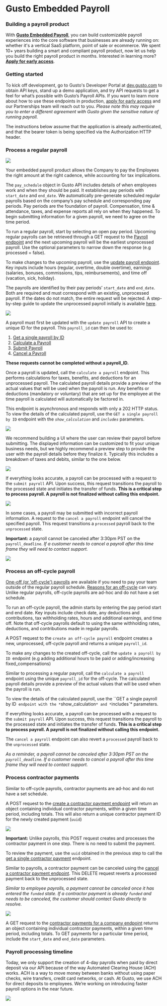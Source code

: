 # Gusto Embedded Payroll

### Building a payroll product

With **[Gusto Embedded Payroll](https://gusto.com/embedded-payroll)**, you can build customizable payroll experiences into the core software that businesses are already running on: whether it's a vertical SaaS platform, point of sale or ecommerce. We spent 10+ years building a smart and compliant payroll product, now let us help you build the right payroll product in months. Interested in learning more? [**Apply for early access**](https://gusto-embedded-payroll.typeform.com/to/iomAQIj3?utm_source=docs).

### Getting started

To kick off development, go to Gusto's Developer Portal at [dev.gusto.com](https://dev.gusto.com/) to obtain API keys, stand up a demo application, and try API requests to get a feel for what’s possible with Gusto’s Payroll APIs. If you want to learn more about how to use these endpoints in production, [apply for early access](https://gusto-embedded-payroll.typeform.com/to/iomAQIj3?utm_source=docs) and our Partnerships team will reach out to you. *Please note this may require you to enter a different agreement with Gusto given the sensitive nature of running payroll.*

The instructions below assume that the application is already authenticated, and that the bearer token is being specified via the Authorization HTTP header.

### Process a regular payroll
![](../../assets/images/payroll-flow.png)

Your embedded payroll product allows the Company to pay the Employees the right amount at the right cadence, while accounting for tax implications.

The `pay_schedule` object in Gusto API includes details of when employees work and when they should be paid. It establishes pay periods with `start_date` and `end_date`. We automatically pre-generate scheduled regular payrolls based on the company’s pay schedule and corresponding pay periods. Pay periods are the foundation of payroll. Compensation, time & attendance, taxes, and expense reports all rely on when they happened. To begin submitting information for a given payroll, we need to agree on the time period.

To run a regular payroll, start by selecting an open pay period. Upcoming regular payrolls can be retrieved through a GET request to the [Payroll endpoint](https://docs.gusto.com/docs/api/reference/Gusto-API.v1.yaml/paths/~1v1~1companies~1%7Bcompany_id%7D~1payrolls/get) and the next upcoming payroll will be the earliest unprocessed payroll. Use the optional parameters to narrow down the response (e.g processed = false).

To make changes to the upcoming payroll, use the [update payroll endpoint](https://docs.gusto.com/docs/api/reference/Gusto-API.v1.yaml/paths/~1v1~1companies~1%7Bcompany_id%7D~1payrolls~1%7Bpay_period_start_date%7D~1%7Bpay_period_end_date%7D/put). Key inputs include hours (regular, overtime, double overtime), earnings (salaries, bonuses, commissions, tips, reimbursements), and time off (vacation, sick, holiday).

The payrolls are identified by their pay periods’ `start_date` and `end_date`. Both are required and must correspond with an existing, unprocessed payroll. If the dates do not match, the entire request will be rejected. A step-by-step guide to update the unprocessed payroll initially is available [here](https://docs.gusto.com/docs/api/docs/guides/Updating%20Payrolls.md).

![](../../assets/images/GEP02.png)

A payroll must first be updated with the `update payroll` API to create a unique ID for the payroll. This `payroll_id` can then be used to:
1. [Get a single payroll by ID](https://gusto.stoplight.io/docs/api/b3A6MTQ3MTExMjc-get-a-single-payroll)
2. [Calculate a Payroll](https://docs.gusto.com/docs/api/reference/Gusto-API.v1.yaml/paths/~1v1~1companies~1%7Bcompany_id%7D~1payrolls~1%7Bpayroll_id%7D~1calculate/put)
3. [Submit Payroll](https://docs.gusto.com/docs/api/reference/Gusto-API.v1.yaml/paths/~1v1~1companies~1%7Bcompany_id%7D~1payrolls~1%7Bpayroll_Id%7D~1submit/put)
4. [Cancel a Payroll](https://docs.gusto.com/docs/api/reference/Gusto-API.v1.yaml/paths/~1v1~1companies~1%7Bcompany_id%7D~1payrolls~1%7Bpayroll_id%7D~1cancel/put)

**These requests cannot be completed without a payroll_ID.**

Once a payroll is updated, call the `calculate a payroll` endpoint. This performs calculations for taxes, benefits, and deductions for an unprocessed payroll. The calculated payroll details provide a preview of the actual values that will be used when the payroll is run. Any benefits or deductions (mandatory or voluntary) that are set up for the employee at the time payroll is calculated will automatically be factored in.

This endpoint is asynchronous and responds with only a 202 HTTP status. To view the details of the calculated payroll, use the `GET a single payroll by ID` endpoint with the *`show_calculation`* and *`includes`* parameters.

![](../../assets/images/GEP03.png)

We recommend building a UI where the user can review their payroll before submitting. The displayed information can be customized to fit your unique business needs, but we highly recommend a preview step to provide the user with the payroll details before they finalize it. Typically this includes a breakdown of taxes and debits, similar to the one below. 

![](../../assets/images/preview.png)

If everything looks accurate, a payroll can be processed with a request to the `submit payroll` API. Upon success, this request transitions the payroll to the processed state and initiates the transfer of funds. **This is a critical step to process payroll. A payroll is not finalized without calling this endpoint.**

![](../../assets/images/GEP04.png)

In some cases, a payroll may be submitted with incorrect payroll information. A request to the `cancel a payroll` endpoint will cancel the specified payroll. This request transitions a `processed` payroll back to the `unprocessed` state. 

**Important:** a payroll cannot be canceled after 3:30pm PST on the `payroll_deadline`. *If a customer needs to cancel a payroll after this time frame they will need to contact support.*

![](../../assets/images/GEP05.png)

### Process an off-cycle payroll

[One-off (or 'off-cycle') payrolls](https://support.gusto.com/payroll/processing-payrolls/off-cycle-payrolls/999908231/Run-an-off-cycle-payroll.htm) are available if you need to pay your team outside of the regular payroll schedule. [Reasons for an off-cycle](https://support.gusto.com/payroll/processing-payrolls/off-cycle-payrolls/1019772541/Reasons-for-running-an-off-cycle-payroll.htm) can vary. Unlike regular payrolls, off-cycle payrolls are ad-hoc and do not have a set schedule.

To run an off-cycle payroll, the admin starts by entering the pay period start and end date. Key inputs include check date, any deductions and contributions, tax withholding rates, hours and additional earnings, and time off. Note that off-cycle payrolls default to using the same withholding rates, deductions, and contributions made in regular payrolls.

A POST request to the `create an off-cycle payroll` endpoint creates a new, unprocessed, off-cycle payroll and returns a unique `payroll_id`. 

To make any changes to the created off-cycle, call the `update a payroll by ID `endpoint (e.g adding additional hours to be paid or adding/increasing fixed_compensations)

Similar to processing a regular payroll, call the `calculate a payroll` endpoint using the unique `payroll_id` for the off-cycle. The calculated payroll details provide a preview of the actual values that will be used when the payroll is run.

To view the details of the calculated payroll, use the ``GET a single payroll by ID` endpoint with the *`show_calculation`* and *`includes`* parameters.

If everything looks accurate, a payroll can be processed with a request to the `submit payroll` API. Upon success, this request transitions the payroll to the processed state and initiates the transfer of funds. **This is a critical step to process payroll. A payroll is not finalized without calling this endpoint.**

The `cancel a payroll` endpoint can also revert a `processed` payroll back to the `unprocessed` state. 

*As a reminder, a payroll cannot be canceled after 3:30pm PST on the `payroll_deadline`. If a customer needs to cancel a payroll after this time frame they will need to contact support.*

### Process contractor payments

Similar to off-cycle payrolls, contractor payments are ad-hoc and do not have a set schedule.

A POST request to the [create a contractor payment endpoint](https://docs.gusto.com/docs/api/reference/Gusto-API.v1.yaml/paths/~1v1~1companies~1%7Bcompany_id%7D~1contractor_payments/post) will return an object containing individual contractor payments, within a given time period, including totals. This will also return a unique contractor payment ID for the newly created payment (`uuid`)

![](../../assets/images/Contractor-payments-1.png)

**Important:** Unlike payrolls, this POST request creates and processes the contractor payment in one step. There is no need to submit the payment.

To review the payment, use the `uuid` obtained in the previous step to call the [get a single contractor payment](https://docs.gusto.com/docs/api/reference/Gusto-API.v1.yaml/paths/~1v1~1companies~1%7Bcompany_id%7D~1contractor_payments~1%7Bcontractor_payment_id%7D/get) endpoint. 

Similar to payrolls, a contractor payment can be canceled using the [cancel a contractor payment endpoint](https://docs.gusto.com/docs/api/reference/Gusto-API.v1.yaml/paths/~1v1~1companies~1%7Bcompany_id%7D~1contractor_payments~1%7Bcontractor_payment_id%7D/delete). This DELETE request reverts a processed payment back to the unprocessed state. 

*Similar to employee payrolls, a payment cannot be canceled once it has entered the `funded` state. If a contractor payment is already `funded` and needs to be canceled, the customer should contact Gusto directly to resolve.*

![](../../assets/images/Contractor-payments-2.png)

A GET request to the [contractor payments for a company endpoint](https://docs.gusto.com/docs/api/reference/Gusto-API.v1.yaml/paths/~1v1~1companies~1%7Bcompany_id%7D~1contractor_payments/get) returns an object containing individual contractor payments, within a given time period, including totals. To GET payments for a particular time period, include the `start_date` and `end_date` parameters.

### Payroll processing timeline
Today, we only support the creation of 4-day payrolls when paid by direct deposit via our API because of the way Automated Clearing House (ACH) works. ACH is a way to move money between banks without using paper checks, wire transfers, credit card networks, or cash. At Gusto, we use ACH for direct deposits to employees. We’re working on introducing faster payroll options in the near future. 

![](../../assets/images/4-day-processing.png)

